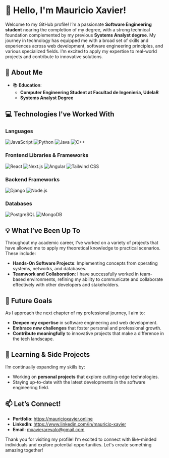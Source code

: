 # 👋 Hello, I'm Mauricio Xavier! 

Welcome to my GitHub profile! I’m a passionate **Software Engineering student** nearing the completion of my degree, with a strong technical foundation complemented by my previous **Systems Analyst degree**. My journey in technology has equipped me with a broad set of skills and experiences across web development, software engineering principles, and various specialized fields. I’m excited to apply my expertise to real-world projects and contribute to innovative solutions.

## 🌟 About Me
- 📚 **Education**: 
   - **Computer Engineering Student at Facultad de Ingenieria, UdelaR** 
   - **Systems Analyst Degree**

## 💻 Technologies I've Worked With
### Languages
![JavaScript](https://img.shields.io/badge/-JavaScript-black?style=flat-square&logo=javascript)
![Python](https://img.shields.io/badge/-Python-black?style=flat-square&logo=python)
![Java](https://img.shields.io/badge/-Java-black?style=flat-square&logo=java)
![C++](https://img.shields.io/badge/-C++-black?style=flat-square&logo=cplusplus)

### Frontend Libraries & Frameworks
![React](https://img.shields.io/badge/-React-black?style=flat-square&logo=react)
![Next.js](https://img.shields.io/badge/-Next.js-black?style=flat-square&logo=next.js)
![Angular](https://img.shields.io/badge/-Angular-black?style=flat-square&logo=angular)
![Tailwind CSS](https://img.shields.io/badge/-Tailwind%20CSS-black?style=flat-square&logo=tailwindcss)

### Backend Frameworks
![Django](https://img.shields.io/badge/-Django-black?style=flat-square&logo=django)
![Node.js](https://img.shields.io/badge/-Node.js-black?style=flat-square&logo=nodedotjs)

### Databases
![PostgreSQL](https://img.shields.io/badge/-PostgreSQL-black?style=flat-square&logo=postgresql)
![MongoDB](https://img.shields.io/badge/-MongoDB-black?style=flat-square&logo=mongodb)

## 💡 What I’ve Been Up To
Throughout my academic career, I’ve worked on a variety of projects that have allowed me to apply my theoretical knowledge to practical scenarios. These include:
- **Hands-On Software Projects**: Implementing concepts from operating systems, networks, and databases.
- **Teamwork and Collaboration**: I have successfully worked in team-based environments, refining my ability to communicate and collaborate effectively with other developers and stakeholders.

## 🚀 Future Goals
As I approach the next chapter of my professional journey, I aim to:
- **Deepen my expertise** in software engineering and web development.
- **Embrace new challenges** that foster personal and professional growth.
- **Contribute meaningfully** to innovative projects that make a difference in the tech landscape.

## 🌱 Learning & Side Projects
I’m continually expanding my skills by:
- Working on **personal projects** that explore cutting-edge technologies.
- Staying up-to-date with the latest developments in the software engineering field.

## 📫 Let’s Connect!
- **Portfolio**: https://mauricioxavier.online
- **LinkedIn**: https://www.linkedin.com/in/mauricio-xavier
- **Email**: mxavierarevalo@gmail.com

Thank you for visiting my profile! I’m excited to connect with like-minded individuals and explore potential opportunities. Let's create something amazing together!
